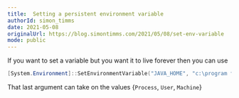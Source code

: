 ```yaml
---
title:  Setting a persistent environment variable 
authorId: simon_timms
date: 2021-05-08
originalUrl: https://blog.simontimms.com/2021/05/08/set-env-variable
mode: public
---
```




If you want to set a variable but you want it to live forever then you can use

```powershell
[System.Environment]::SetEnvironmentVariable("JAVA_HOME", "c:\program files\openjdk\jdk-13.0.2", "Machine")
```

That last argument can take on the values {`Process`, `User`, `Machine`}